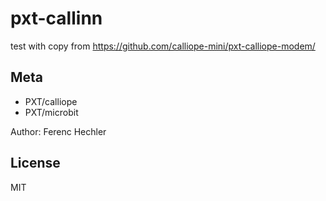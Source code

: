 # pxt-callinn

test with copy from https://github.com/calliope-mini/pxt-calliope-modem/


## Meta

- PXT/calliope
- PXT/microbit

Author: Ferenc Hechler

## License

MIT